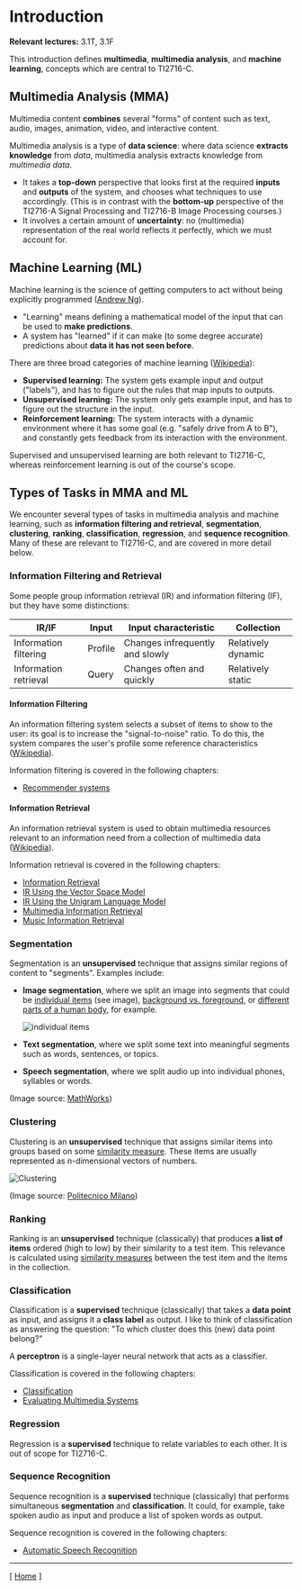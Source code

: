 # Introduction

**Relevant lectures:** 3.1T, 3.1F

This introduction defines **multimedia**, **multimedia analysis**, and **machine learning**, concepts which are central to TI2716-C.

## Multimedia Analysis (MMA)

Multimedia content **combines** several "forms" of content such as text, audio, images, animation, video, and interactive content.

Multimedia analysis is a type of **data science**: where data science **extracts knowledge** from *data*, multimedia analysis extracts knowledge from *multimedia data*.
* It takes a **top-down** perspective that looks first at the required **inputs** and **outputs** of the system, and chooses what techniques to use accordingly. (This is in contrast with the **bottom-up** perspective of the TI2716-A Signal Processing and TI2716-B Image Processing courses.)
* It involves a certain amount of **uncertainty**: no (multimedia) representation of the real world reflects it perfectly, which we must account for.

## Machine Learning (ML)

Machine learning is the science of getting computers to act without being explicitly programmed ([Andrew Ng](http://online.stanford.edu/course/machine-learning-1)).
* "Learning" means defining a mathematical model of the input that can be used to **make predictions**.
* A system has "learned" if it can make (to some degree accurate) predictions about **data it has not seen before**.

There are three broad categories of machine learning ([Wikipedia](https://en.wikipedia.org/wiki/Machine_learning#Types_of_problems_and_tasks)):
* **Supervised learning:** The system gets example input and output ("labels"), and has to figure out the rules that map inputs to outputs.
* **Unsupervised learning:** The system only gets example input, and has to figure out the structure in the input.
* **Reinforcement learning:** The system interacts with a dynamic environment where it has some goal (e.g. "safely drive from A to B"), and constantly gets feedback from its interaction with the environment.

Supervised and unsupervised learning are both relevant to TI2716-C, whereas reinforcement learning is out of the course's scope.

## Types of Tasks in MMA and ML

We encounter several types of tasks in multimedia analysis and machine learning, such as **information filtering and retrieval**, **segmentation**, **clustering**, **ranking**, **classification**, **regression**, and **sequence recognition**. Many of these are relevant to TI2716-C, and are covered in more detail below.

### Information Filtering and Retrieval

Some people group information retrieval (IR) and information filtering (IF), but they have some distinctions:

| **IR/IF** | **Input** | **Input characteristic** | **Collection** |
|---|---|---|---|
| Information filtering | Profile | Changes infrequently and slowly | Relatively dynamic |
| Information retrieval | Query | Changes often and quickly | Relatively static |

#### Information Filtering

An information filtering system selects a subset of items to show to the user: its goal is to increase the "signal-to-noise" ratio. To do this, the system compares the user's profile some reference characteristics ([Wikipedia](https://en.wikipedia.org/wiki/Information_filtering_system)).

Information filtering is covered in the following chapters:

* [Recommender systems](recommender-systems.md)

#### Information Retrieval

An information retrieval system is used to obtain multimedia resources relevant to an information need from a collection of multimedia data ([Wikipedia](https://en.wikipedia.org/wiki/Information_retrieval)). 

Information retrieval is covered in the following chapters:

* [Information Retrieval](information-retrieval.md)
* [IR Using the Vector Space Model](vector-space-model.md)
* [IR Using the Unigram Language Model](unigram-language-model.md)
* [Multimedia Information Retrieval](multimedia-information-retrieval.md)
* [Music Information Retrieval](music-information-retrieval.md)

### Segmentation

Segmentation is an **unsupervised** technique that assigns similar regions of content to "segments". Examples include:

* **Image segmentation**, where we split an image into segments that could be [individual items](https://www.mathworks.com/content/mathworks/www/en/discovery/image-segmentation/jcr:content/mainParsys/image_2.adapt.full.high.jpg/1469940839538.jpg) (see image), [background vs. foreground](https://www.mathworks.com/matlabcentral/mlc-downloads/downloads/submissions/41967/versions/2/screenshot.jpg), or [different parts of a human body](http://www.morethantechnical.com/wp-content/uploads/2010/05/GMM-GC-segmentation.png), for example.

    ![individual items](https://www.mathworks.com/content/mathworks/www/en/discovery/image-segmentation/jcr:content/mainParsys/image_2.adapt.full.high.jpg/1469940839538.jpg)
* **Text segmentation**, where we split some text into meaningful segments such as words, sentences, or topics.
* **Speech segmentation**, where we split audio up into individual phones, syllables or words.

(Image source: [MathWorks](https://www.mathworks.com/content/mathworks/www/en/discovery/image-segmentation/jcr:content/mainParsys/image_2.adapt.full.high.jpg/1469940839538.jpg))

### Clustering

Clustering is an **unsupervised** technique that assigns similar items into groups based on some [similarity measure](background.md#similarity-and-distance-measures). These items are usually represented as n-dimensional vectors of numbers.

![Clustering](https://home.deib.polimi.it/matteucc/Clustering/tutorial_html/images/clustering.gif)

(Image source: [Politecnico Milano](https://home.deib.polimi.it/matteucc/Clustering/tutorial_html/images/clustering.gif))

### Ranking

Ranking is an **unsupervised** technique (classically) that produces **a list of items** ordered (high to low) by their similarity to a test item. This relevance is calculated using [similarity measures](background.md#similarity-and-distance-measures) between the test item and the items in the collection.

### Classification

Classification is a **supervised** technique (classically) that takes a **data point** as input, and assigns it a **class label** as output. I like to think of classification as answering the question: "To which cluster does this (new) data point belong?"

A **perceptron** is a single-layer neural network that acts as a classifier.

Classification is covered in the following chapters:

* [Classification](classification.md)
* [Evaluating Multimedia Systems](evaluation.md)

### Regression

Regression is a **supervised** technique to relate variables to each other. It is out of scope for TI2716-C.

### Sequence Recognition

Sequence recognition is a **supervised** technique (classically) that performs simultaneous **segmentation** and **classification**. It could, for example, take spoken audio as input and produce a list of spoken words as output. 

Sequence recognition is covered in the following chapters:

* [Automatic Speech Recognition](automatic-speech-recognition.md)

---

[ [Home](README.md) ]
